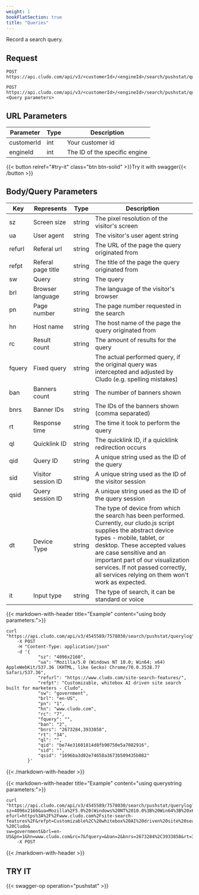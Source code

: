 ```yaml
---
weight: 1
bookFlatSection: true
title: "Queries"
---
```


Record a search query.

## Request

```
POST https://api.cludo.com/api/v3/<customerId>/<engineId>/search/pushstat/querylog

POST https://api.cludo.com/api/v3/<customerId>/<engineId>/search/pushstat/querylog?<Query parameters>
```

## URL Parameters

| Parameter   |Type| Description                                     |
| ----------- |----|------------------------------------------|
| customerId  |int |Your customer id                                 | 
| engineId   |int |The ID of the specific engine| 

{{< button relref="#try-it" class="btn btn-solid" >}}Try it with swagger{{< /button >}}

## Body/Query Parameters

| Key         |Represents|Type| Description                                      |
| ----------- |----      |-------|-----------------------------------------------|
| sz  |Screen size       |string    |The pixel resolution of the visitor's screen| 
| ua  |User agent       |string    |The visitor's user agent string| 
| refurl  |Referal url       |string    |The URL of the page the query originated from| 
| refpt  |Referal page title |string    |The title of the page the query originated from| 
| sw  |Query       |string    |The query| 
| brl  |Browser language       |string    |The language of the visitor's browser| 
| pn  |Page number       |string    |The page number requested in the search| 
| hn  |Host name       |string    |The host name of the page the query originated from| 
| rc  |Result count       |string    |The amount of results for the query| 
| fquery  |Fixed query       |string    |The actual performed query, if the original query was intercepted and adjusted by Cludo (e.g. spelling mistakes)| 
| ban  |Banners count       |string    |The number of banners shown| 
| bnrs  |Banner IDs       |string    |The IDs of the banners shown (comma separated)| 
| rt  |Response time       |string    |The time it took to perform the query| 
| ql  |Quicklink ID       |string    |The quicklink ID, if a quicklink redirection occurs| 
| qid  |Query ID       |string    |A unique string used as the ID of the query| 
| sid  |Visitor session ID       |string    |A unique string used as the ID of the visitor session| 
| qsid  |Query session ID       |string    |A unique string used as the ID of the query session| 
| dt  |Device Type       |string    |The type of device from which the search has been performed. Currently, our cludo.js script supplies the abstract device types - mobile, tablet, or desktop. These accepted values are case sensitive and an important part of our visualization services. If not passed correctly, all services relying on them won't work as expected.| 
| it  |Input type       |string    |The type of search, it can be standard or voice| 


{{< markdown-with-header title="Example" content="using body parameters:">}}
```
curl "https://api.cludo.com/api/v3/4545589/7578030/search/pushstat/querylog"
    -X POST
    -H "Content-Type: application/json"
    -d '{
            "sz": "4096x2160",
            "ua": "Mozilla/5.0 (Windows NT 10.0; Win64; x64) AppleWebKit/537.36 (KHTML, like Gecko) Chrome/70.0.3538.77 Safari/537.36",
            "refurl": "https://www.cludo.com/site-search-features/",
            "refpt": "Customizable, whitebox AI driven site search built for marketers - Cludo",
            "sw": "government",
            "brl": "en-US",
            "pn": "1",
            "hn": "www.cludo.com",
            "rc": "7",
            "fquery": "",
            "ban": "2",
            "bnrs": "2673284,3933858",
            "rt": "34",
            "ql": "",
            "qid": "be74e31601814d8fb90750e5a7082916",
            "sid": "",
            "qsid": "1696ba3d02e74658a3673b509435b082"
        }'
```
{{< /markdown-with-header >}} 

{{< markdown-with-header title="Example" content="using querystring parameters:">}}
```
curl "https://api.cludo.com/api/v3/4545589/7578030/search/pushstat/querylog?
sz=4096x2160&ua=Mozilla%2F5.0%20(Windows%20NT%2010.0%3B%20Win64%3B%20x64)%20AppleWebKit%2F537.36%20(KHTML%2C%20like%20Gecko)%20Chrome%2F70.0.3538.77%20Safari%2F537.36&r
efurl=https%3A%2F%2Fwww.cludo.com%2Fsite-search-features%2F&refpt=Customizable%2C%20whitebox%20AI%20driven%20site%20search%20built%20for%20marketers%20-%20Cludo&
sw=government&brl=en-US&pn=1&hn=www.cludo.com&rc=7&fquery=&ban=2&bnrs=2673284%2C3933858&rt=34&ql=&qid=be74e31601814d8fb90750e5a7082916&sid=&qsid=1696ba3d02e74658a3673b509435b082"
    -X POST
```
{{< /markdown-with-header >}} 



## TRY IT
{{< swagger-op operation="pushstat" >}}